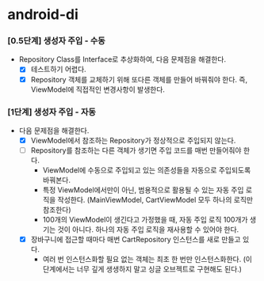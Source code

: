 # android-di

### [0.5단계] 생성자 주입 - 수동

- Repository Class를 Interface로 추상화하여, 다음 문제점을 해결한다.
    - [x] 테스트하기 어렵다.
    - [x] Repository 객체를 교체하기 위해 또다른 객체를 만들어 바꿔줘야 한다. 즉, ViewModel에 직접적인 변경사항이 발생한다.

### [1단계] 생성자 주입 - 자동

- 다음 문제점을 해결한다.
    - [x] ViewModel에서 참조하는 Repository가 정상적으로 주입되지 않는다.
    - [ ] Repository를 참조하는 다른 객체가 생기면 주입 코드를 매번 만들어줘야 한다.
        - ViewModel에 수동으로 주입되고 있는 의존성들을 자동으로 주입되도록 바꿔본다.
        - 특정 ViewModel에서만이 아닌, 범용적으로 활용될 수 있는 자동 주입 로직을 작성한다. (MainViewModel, CartViewModel 모두 하나의
          로직만 참조한다)
        - 100개의 ViewModel이 생긴다고 가정했을 때, 자동 주입 로직 100개가 생기는 것이 아니다. 하나의 자동 주입 로직을 재사용할 수 있어야 한다.
    - [x] 장바구니에 접근할 때마다 매번 CartRepository 인스턴스를 새로 만들고 있다.
        - 여러 번 인스턴스화할 필요 없는 객체는 최초 한 번만 인스턴스화한다. (이 단계에서는 너무 깊게 생생하지 말고 싱글 오브젝트로 구현해도 된다.)
